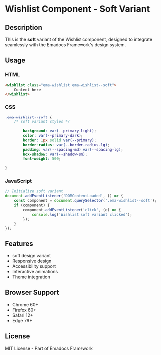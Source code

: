 # Wishlist Component - Soft Variant

## Description
This is the **soft** variant of the Wishlist component, designed to integrate seamlessly with the Emadocs Framework's design system.

## Usage

### HTML
```html
<wishlist class="ema-wishlist ema-wishlist--soft">
    Content here
</wishlist>
```

### CSS
```css
.ema-wishlist--soft {
    /* soft variant styles */
    
        background: var(--primary-light);
        color: var(--primary-dark);
        border: 1px solid var(--primary);
        border-radius: var(--border-radius-lg);
        padding: var(--spacing-md) var(--spacing-lg);
        box-shadow: var(--shadow-sm);
        font-weight: 500;
    
}
```

### JavaScript
```javascript
// Initialize soft variant
document.addEventListener('DOMContentLoaded', () => {
    const component = document.querySelector('.ema-wishlist--soft');
    if (component) {
        component.addEventListener('click', (e) => {
            console.log('Wishlist soft variant clicked');
        });
    }
});
```

## Features
- soft design variant
- Responsive design
- Accessibility support
- Interactive animations
- Theme integration

## Browser Support
- Chrome 60+
- Firefox 60+
- Safari 12+
- Edge 79+

## License
MIT License - Part of Emadocs Framework

